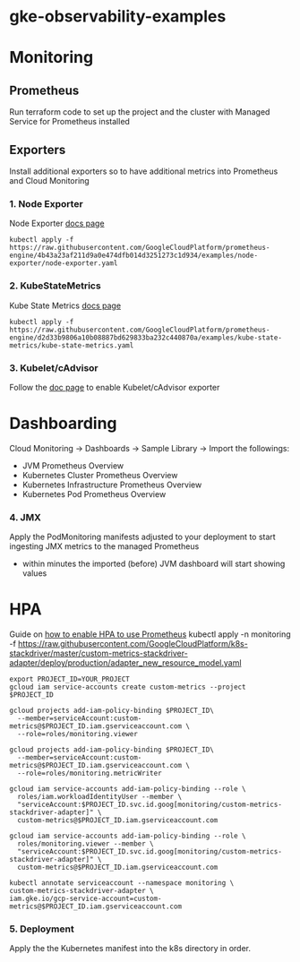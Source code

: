 # gke-observability-examples


# Monitoring
## Prometheus
Run terraform code to set up the project and the cluster with Managed Service for Prometheus installed

## Exporters
Install additional exporters so to have additional metrics into Prometheus and Cloud Monitoring

### 1. Node Exporter
Node Exporter [docs page](https://cloud.google.com/stackdriver/docs/managed-prometheus/exporters/node_exporter)
```
kubectl apply -f https://raw.githubusercontent.com/GoogleCloudPlatform/prometheus-engine/4b43a23af211d9a0e474dfb014d3251273c1d934/examples/node-exporter/node-exporter.yaml
```

### 2. KubeStateMetrics
Kube State Metrics [docs page](https://cloud.google.com/stackdriver/docs/managed-prometheus/exporters/kube_state_metrics)

```
kubectl apply -f  https://raw.githubusercontent.com/GoogleCloudPlatform/prometheus-engine/d2d33b9806a10b08887bd629833ba232c440870a/examples/kube-state-metrics/kube-state-metrics.yaml
```

### 3. Kubelet/cAdvisor
Follow the [doc page](https://cloud.google.com/stackdriver/docs/managed-prometheus/exporters/kubelet-cadvisor) to enable Kubelet/cAdvisor exporter

# Dashboarding

Cloud Monitoring -> Dashboards -> Sample Library -> Import the followings:
- JVM Prometheus Overview
- Kubernetes Cluster Prometheus Overview
- Kubernetes Infrastructure Prometheus Overview
- Kubernetes Pod Prometheus Overview

### 4. JMX
Apply the PodMonitoring manifests adjusted to your deployment to start ingesting JMX metrics to the managed Prometheus
- within minutes the imported (before) JVM dashboard will start showing values

# HPA
Guide on [how to enable HPA to use Prometheus](https://cloud.google.com/stackdriver/docs/managed-prometheus/hpa)
kubectl apply -n monitoring -f https://raw.githubusercontent.com/GoogleCloudPlatform/k8s-stackdriver/master/custom-metrics-stackdriver-adapter/deploy/production/adapter_new_resource_model.yaml

```
export PROJECT_ID=YOUR_PROJECT
gcloud iam service-accounts create custom-metrics --project $PROJECT_ID

gcloud projects add-iam-policy-binding $PROJECT_ID\
  --member=serviceAccount:custom-metrics@$PROJECT_ID.iam.gserviceaccount.com \
  --role=roles/monitoring.viewer

gcloud projects add-iam-policy-binding $PROJECT_ID\
  --member=serviceAccount:custom-metrics@$PROJECT_ID.iam.gserviceaccount.com \
  --role=roles/monitoring.metricWriter

gcloud iam service-accounts add-iam-policy-binding --role \
  roles/iam.workloadIdentityUser --member \
  "serviceAccount:$PROJECT_ID.svc.id.goog[monitoring/custom-metrics-stackdriver-adapter]" \
  custom-metrics@$PROJECT_ID.iam.gserviceaccount.com

gcloud iam service-accounts add-iam-policy-binding --role \
  roles/monitoring.viewer --member \
  "serviceAccount:$PROJECT_ID.svc.id.goog[monitoring/custom-metrics-stackdriver-adapter]" \
  custom-metrics@$PROJECT_ID.iam.gserviceaccount.com

kubectl annotate serviceaccount --namespace monitoring \
custom-metrics-stackdriver-adapter \
iam.gke.io/gcp-service-account=custom-metrics@$PROJECT_ID.iam.gserviceaccount.com
```

### 5. Deployment
Apply the the Kubernetes manifest into the k8s directory in order.
